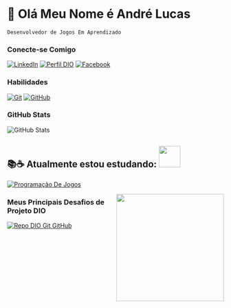 # 👋 Olá Meu Nome é André Lucas

	Desenvolvedor de Jogos Em Aprendizado
	
### Conecte-se Comigo

[![LinkedIn](https://img.shields.io/badge/-LinkedIn-000?style=for-the-badge&logo=linkedin&logoColor=30A3DC)](https://www.linkedin.com/in/lmyth-games-4aa545296/)
[![Perfil DIO](https://img.shields.io/badge/-Meu%20Perfil%20na%20DIO-30A3DC?style=for-the-badge)](https://www.dio.me/users/lmythgames)
[![Facebook](https://img.shields.io/badge/Facebook-000?style=for-the-badge&logo=facebook&logoColor=30A3DC)](https://www.facebook.com/A.L.Castellamare)

### Habilidades

[![Git](https://img.shields.io/badge/Git-000?style=for-the-badge&logo=git&logoColor=E94D5F)](https://git-scm.com/doc)
[![GitHub](https://img.shields.io/badge/GitHub-000?style=for-the-badge&logo=github&logoColor=30A3DC)](https://docs.github.com/)

### GitHub Stats

![GitHub Stats](https://github-readme-stats.vercel.app/api?username=Lmythh&theme=transparent&bg_color=000&border_color=30A3DC&show_icons=true&icon_color=30A3DC&title_color=E94D5F&text_color=FFF)

## 📚☕ Atualmente estou estudando: <picture> <img src = "https://github.com/7oSkaaa/7oSkaaa/blob/main/Images/Software_Tools.gif?raw=true" width = 50px>  </picture> 

[![Programação De Jogos](https://img.shields.io/badge/Programação-000?style=for-the-badge&logo=games)](https://web.dio.me/track/potencia-tech-ifood-desenvolvimento-de-jogos)
</a>
  </i>
</p> 
<p> <img class="respondive" align="right" src="https://github.com/7oSkaaa/7oSkaaa/blob/main/Images/Right_Side.gif?raw=true" width = 250px></p>

### Meus Principais Desafios de Projeto DIO

[![Repo DIO Git GitHub](https://github-readme-stats.vercel.app/api/pin/?username=elidianaandrade&repo=dio-lab-open-source&bg_color=000&border_color=30A3DC&show_icons=true&icon_color=30A3DC&title_color=E94D5F&text_color=FFF)](https://github.com/elidianaandrade/dio-lab-open-source)